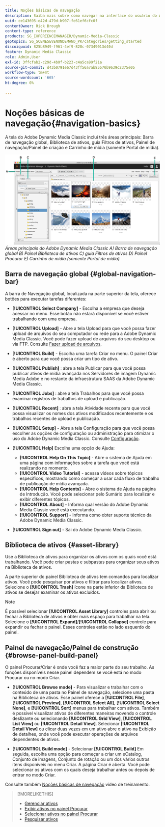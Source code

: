 ```yaml
---
title: Noções básicas de navegação
description: Saiba mais sobre como navegar na interface do usuário do Adobe Dynamic Media Classic.
uuid: ee143695-e42d-479d-b907-fe61ef6cfc0f
contentOwner: Rick Brough
content-type: reference
products: SG_EXPERIENCEMANAGER/Dynamic-Media-Classic
geptopics: SG_SCENESEVENONDEMAND_PK/categories/getting_started
discoiquuid: 825b8949-f961-4ef9-828c-07349013d40d
feature: Dynamic Media Classic
role: Admin,User
exl-id: 3ffcfab2-c29d-4b0f-b223-c4a5ca99f21a
source-git-commit: d43b0791e67d43ff56a7ab85570b9639c2375e05
workflow-type: tm+mt
source-wordcount: '665'
ht-degree: 0%

---
```


# Noções básicas de navegação{#navigation-basics}

A tela do Adobe Dynamic Media Classic inclui três áreas principais: Barra de navegação global, Biblioteca de ativos, guia Filtros de ativos, Painel de navegação/Painel de criação e Carrinho de mídia (somente Portal de mídia).

![Noções básicas de navegação](/help/assets/gs_navigation_basics_popup_popup.png)
*Áreas principais do Adobe Dynamic Media Classic*
*A) Barra de navegação global B) Painel Biblioteca de ativos C) guia Filtros de ativos D) Painel Procurar E) Carrinho de mídia (somente Portal de mídia)*

## Barra de navegação global {#global-navigation-bar}

A barra de Navegação global, localizada na parte superior da tela, oferece botões para executar tarefas diferentes:

* **[!UICONTROL Select Company]** - Escolha a empresa que deseja acessar no menu. Esse botão não estará disponível se você estiver trabalhando com uma empresa.

* **[!UICONTROL Upload]** - Abre a tela Upload para que você possa fazer upload de arquivos do seu computador ou rede para a Adobe Dynamic Media Classic. Você pode fazer upload de arquivos do seu desktop ou via FTP. Consulte [Fazer upload de arquivos](/help/uploading-files.md).

* **[!UICONTROL Build]** - Escolha uma tarefa Criar no menu. O painel Criar é aberto para que você possa criar um tipo de ativo.

* **[!UICONTROL Publish]** : abre a tela Publicar para que você possa publicar ativos de mídia avançada nos Servidores de imagem Dynamic Media Adobe e no restante da infraestrutura SAAS da Adobe Dynamic Media Classic.

* **[!UICONTROL Jobs]** : abre a tela Trabalhos para que você possa examinar registros de trabalhos de upload e publicação.

* **[!UICONTROL Recent]** : abre a tela Atividade recente para que você possa visualizar os nomes dos ativos modificados recentemente e os trabalhos recentes de upload e publicação.

* **[!UICONTROL Setup]** - Abre a tela Configuração para que você possa escolher as opções de configuração ou administração para otimizar o uso do Adobe Dynamic Media Classic. Consulte [Configuração](/help/setup-basics.md).

* **[!UICONTROL Help]** Escolha uma opção de Ajuda:

   * **[!UICONTROL Help On This Topic]** - Abre o sistema de Ajuda em uma página com informações sobre a tarefa que você está realizando no momento.
   * **[!UICONTROL Video Tutorial]** - acessa vídeos sobre tópicos específicos, mostrando como começar a usar cada fluxo de trabalho de publicação de mídia avançada.
   * **[!UICONTROL Help Contents]** - Abre o sistema de Ajuda na página de Introdução. Você pode selecionar pelo Sumário para localizar e exibir diferentes tópicos.
   * **[!UICONTROL About]** - Informa qual versão do Adobe Dynamic Media Classic você está executando.
   * **[!UICONTROL Support]** - Informa como obter suporte técnico da Adobe Dynamic Media Classic.

* **[!UICONTROL Sign out]** - Sai do Adobe Dynamic Media Classic.

## Biblioteca de ativos {#asset-library}

Use a Biblioteca de ativos para organizar os ativos com os quais você está trabalhando. Você pode criar pastas e subpastas para organizar seus ativos na Biblioteca de ativos.

A parte superior do painel Biblioteca de ativos tem comandos para localizar ativos. Você pode pesquisar por ativos e filtrar para localizar ativos. Selecione o **[!UICONTROL Trash]** ícone na parte inferior da Biblioteca de ativos se desejar examinar os ativos excluídos.

>[!NOTE]
>
>É possível selecionar **[!UICONTROL Asset Library]** controles para abrir ou fechar a Biblioteca de ativos e obter mais espaço para trabalhar na tela. Selecione o **[!UICONTROL Expand]**/**[!UICONTROL Collapse]** controle para expandir ou fechar o painel. Esses controles estão no lado esquerdo do painel.

## Painel de navegação/Painel de construção {#browse-panel-build-panel}

O painel Procurar/Criar é onde você faz a maior parte do seu trabalho. As funções disponíveis nesse painel dependem se você está no modo Procurar ou no modo Criar.

* **[!UICONTROL Browse mode]** - Para visualizar e trabalhar com o conteúdo de uma pasta no Painel de navegação, selecione uma pasta na Biblioteca de ativos. Esse painel oferece a **[!UICONTROL File]**, **[!UICONTROL Preview]**, **[!UICONTROL Select All]**, **[!UICONTROL Select None]**, e **[!UICONTROL Sort]** menus para trabalhar com ativos. Também é possível visualizar ativos de diferentes maneiras movendo o controle deslizante ou selecionando **[!UICONTROL Grid View]**, **[!UICONTROL List View]** ou **[!UICONTROL Detail View]**. Selecionar **[!UICONTROL Detail View]** ou clicar duas vezes em um ativo abre o ativo na Exibição de detalhes, onde você pode executar operações de arquivos dependentes de ativos.

* **[!UICONTROL Build mode]** - Selecionar **[!UICONTROL Build]** Em seguida, escolha uma opção para começar a criar um eCatalog, Conjunto de imagens, Conjunto de rotação ou um dos vários outros itens disponíveis no menu Criar. A página Criar é aberta. Você pode selecionar os ativos com os quais deseja trabalhar antes ou depois de entrar no modo Criar.

Consulte também [Noções básicas de navegação](https://s7d5.scene7.com/s7viewers/html5/VideoViewer.html?videoserverurl=https://s7d5.scene7.com/is/content/&amp;emailurl=https://s7d5.scene7.com/s7/emailFriend&amp;serverUrl=https://s7d5.scene7.com/is/image/&amp;config=Scene7SharedAssets/Universal_HTML5_Video&amp;contenturl=https://s7d5.scene7.com/skins/&amp;asset=S7tutorials/571_Navigation%20Basics_converted%20renamed_Getting%20Started-AVS) vídeo de treinamento.

>[!MORELIKETHIS]
>
>* [Gerenciar ativos](about-managing-assets.md)
>* [Exibir ativos no painel Procurar](viewing-assets-browse-panel.md#viewing_assets_in_the_browse_panel)
>* [Selecionar ativos no painel Procurar](selecting-assets-browse-panel.md#selecting_assets_in_the_browse_panel)
>* [Pesquisar ativos](searching-assets.md#searching_assets)

